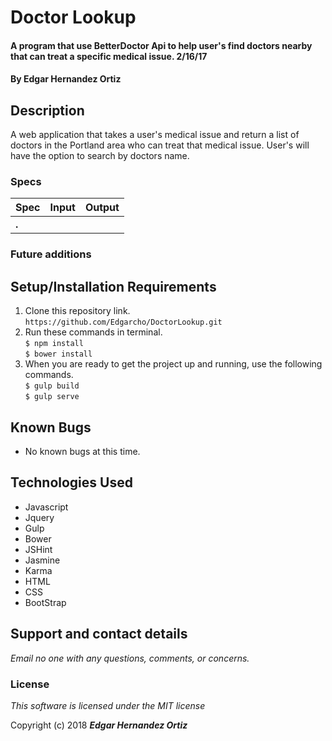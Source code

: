 # Doctor Lookup

#### A program that use BetterDoctor Api to help user's find doctors nearby that can treat a specific medical issue. 2/16/17

#### By **Edgar Hernandez Ortiz**

## Description
A web application that takes a user's medical issue and return a list of doctors in the Portland area who can treat that medical issue. User's will  have the option to search by doctors name.


### Specs
| Spec | Input | Output |
| :-------------     | :------------- | :------------- |
| **.** |||

### Future additions


## Setup/Installation Requirements
1. Clone this repository link.
`https://github.com/Edgarcho/DoctorLookup.git`
2. Run these commands in terminal.<br>`$ npm install` <br> `$ bower install`
3. When you are ready to get the project up and running, use the following commands.<br>`$ gulp build` <br> `$ gulp serve`

## Known Bugs
* No known bugs at this time.

## Technologies Used
 * Javascript
  * Jquery
  * Gulp
  * Bower
  * JSHint
  * Jasmine
  * Karma     
 * HTML
 * CSS
 * BootStrap

## Support and contact details

_Email no one with any questions, comments, or concerns._

### License

*This software is licensed under the MIT license*

Copyright (c) 2018 **_Edgar Hernandez Ortiz_**
